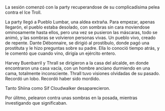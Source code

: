 La sesión comenzó con la party recuperandose de su complicadísima pelea contra el Ice Troll. 

La party llegó a Pueblo Lumbar, una aldea extraña. Para empezar, apenas llegarón, el pueblo estaba desolado, con sombras sin cara moviendose ominosamente hasta ellos, pero una vez se pusieron las máscaras, todo se animó, y las sombras se volvieron personas vivas. Un pueblo vivo, creado de repente. Dante Débonnaire, se dirigió al prostíbulo, donde pagó una prostituta y le hizo preguntas sobre su padre. Ella lo conoció tiempo atrás, y le comentó que cuando vino, dirigía un ejército entero.

Harvey Buenbarril y Thrall se dirigieron a la casa del alcalde, en donde encontraron una casa vacía, con un hombre anciano durmiendo en una cama, totalmente inconsciente. Thrall tuvo visiones olvidadas de su pasado. Recordó un lobo. Recordó haber sido mordido.

Tanto Shiina como Sif Cloudwalker desaparecieron.

Por úlitmo, pelearon contra unas sombras en la posada, mientras investigando que significaban.
